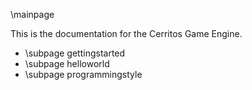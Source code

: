 \mainpage


This is the documentation for the Cerritos Game Engine.

- \subpage gettingstarted
- \subpage helloworld
- \subpage programmingstyle


